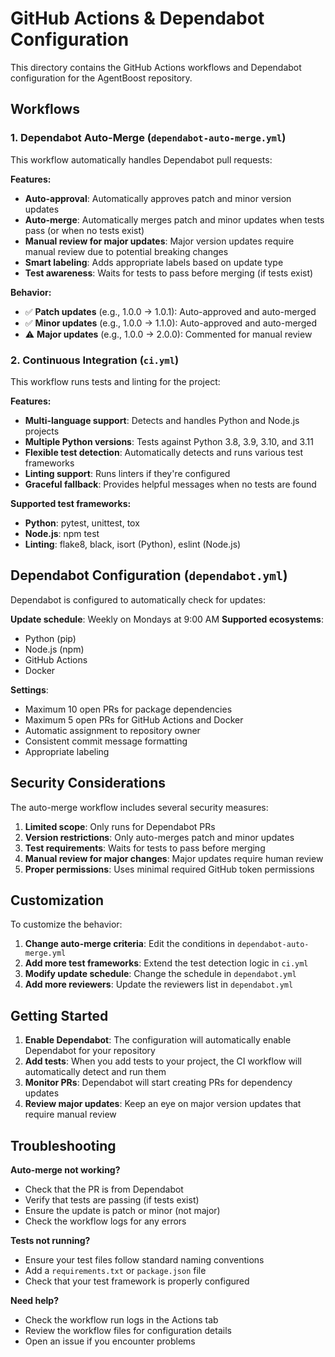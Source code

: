 # GitHub Actions & Dependabot Configuration

This directory contains the GitHub Actions workflows and Dependabot configuration for the AgentBoost repository.

## Workflows

### 1. Dependabot Auto-Merge (`dependabot-auto-merge.yml`)

This workflow automatically handles Dependabot pull requests:

**Features:**
- **Auto-approval**: Automatically approves patch and minor version updates
- **Auto-merge**: Automatically merges patch and minor updates when tests pass (or when no tests exist)
- **Manual review for major updates**: Major version updates require manual review due to potential breaking changes
- **Smart labeling**: Adds appropriate labels based on update type
- **Test awareness**: Waits for tests to pass before merging (if tests exist)

**Behavior:**
- ✅ **Patch updates** (e.g., 1.0.0 → 1.0.1): Auto-approved and auto-merged
- ✅ **Minor updates** (e.g., 1.0.0 → 1.1.0): Auto-approved and auto-merged
- ⚠️ **Major updates** (e.g., 1.0.0 → 2.0.0): Commented for manual review

### 2. Continuous Integration (`ci.yml`)

This workflow runs tests and linting for the project:

**Features:**
- **Multi-language support**: Detects and handles Python and Node.js projects
- **Multiple Python versions**: Tests against Python 3.8, 3.9, 3.10, and 3.11
- **Flexible test detection**: Automatically detects and runs various test frameworks
- **Linting support**: Runs linters if they're configured
- **Graceful fallback**: Provides helpful messages when no tests are found

**Supported test frameworks:**
- **Python**: pytest, unittest, tox
- **Node.js**: npm test
- **Linting**: flake8, black, isort (Python), eslint (Node.js)

## Dependabot Configuration (`dependabot.yml`)

Dependabot is configured to automatically check for updates:

**Update schedule**: Weekly on Mondays at 9:00 AM
**Supported ecosystems**:
- Python (pip)
- Node.js (npm)
- GitHub Actions
- Docker

**Settings**:
- Maximum 10 open PRs for package dependencies
- Maximum 5 open PRs for GitHub Actions and Docker
- Automatic assignment to repository owner
- Consistent commit message formatting
- Appropriate labeling

## Security Considerations

The auto-merge workflow includes several security measures:

1. **Limited scope**: Only runs for Dependabot PRs
2. **Version restrictions**: Only auto-merges patch and minor updates
3. **Test requirements**: Waits for tests to pass before merging
4. **Manual review for major changes**: Major updates require human review
5. **Proper permissions**: Uses minimal required GitHub token permissions

## Customization

To customize the behavior:

1. **Change auto-merge criteria**: Edit the conditions in `dependabot-auto-merge.yml`
2. **Add more test frameworks**: Extend the test detection logic in `ci.yml`
3. **Modify update schedule**: Change the schedule in `dependabot.yml`
4. **Add more reviewers**: Update the reviewers list in `dependabot.yml`

## Getting Started

1. **Enable Dependabot**: The configuration will automatically enable Dependabot for your repository
2. **Add tests**: When you add tests to your project, the CI workflow will automatically detect and run them
3. **Monitor PRs**: Dependabot will start creating PRs for dependency updates
4. **Review major updates**: Keep an eye on major version updates that require manual review

## Troubleshooting

**Auto-merge not working?**
- Check that the PR is from Dependabot
- Verify that tests are passing (if tests exist)
- Ensure the update is patch or minor (not major)
- Check the workflow logs for any errors

**Tests not running?**
- Ensure your test files follow standard naming conventions
- Add a `requirements.txt` or `package.json` file
- Check that your test framework is properly configured

**Need help?**
- Check the workflow run logs in the Actions tab
- Review the workflow files for configuration details
- Open an issue if you encounter problems
